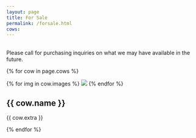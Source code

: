 ```yaml
---
layout: page
title: For Sale
permalink: /forsale.html
cows:
---
```


<br>
Please call for purchasing inquiries on what we may have
available in the future.

{% for cow in page.cows %}
  <div class='cow'>
    {% for img in cow.images %}
      <img src='{{ img }}'>
    {% endfor %}
    <h2>{{ cow.name }}</h2>
    <p>{{ cow.extra }}</p>
  </div>
{% endfor %}

